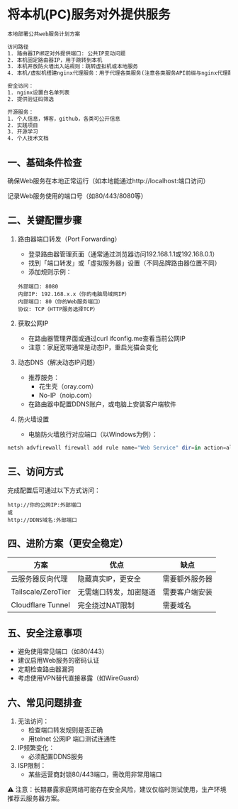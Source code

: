 # 将本机(PC)服务对外提供服务
```txt
本地部署公共web服务计划方案

访问路径
1. 路由器IP绑定对外提供端口: 公共IP变动问题
2. 本机固定路由器IP，用于跳转到本机
3. 本机开放防火墙出入站规则：跳转虚拟机或本地服务
4. 本机/虚拟机搭建nginx代理服务：用于代理各类服务(注意各类服务API前缀与nginx代理配置保持一致)

安全访问：
1. nginx设置白名单列表
2. 提供验证码筛选

开源服务：
1. 个人信息，博客，github，各类可公开信息
2. 实践项目
3. 开源学习
4. 个人技术文档

```

## 一、基础条件检查
确保Web服务在本地正常运行（如本地能通过http://localhost:端口访问）

记录Web服务使用的端口号（如80/443/8080等）

## 二、关键配置步骤
1. 路由器端口转发（Port Forwarding）
   * 登录路由器管理页面（通常通过浏览器访问192.168.1.1或192.168.0.1）
   * 找到「端口转发」或「虚拟服务器」设置（不同品牌路由器位置不同）
   * 添加规则示例：
    ```text
    外部端口: 8080
    内部IP: 192.168.x.x（你的电脑局域网IP）
    内部端口: 80（你的Web服务端口）
    协议: TCP（HTTP服务选择TCP）
    ```
2. 获取公网IP
   * 在路由器管理界面或通过curl ifconfig.me查看当前公网IP
   * 注意：家庭宽带通常是动态IP，重启光猫会变化

3. 动态DNS（解决动态IP问题）
   * 推荐服务：
     * 花生壳（oray.com）
     * No-IP（noip.com）
   * 在路由器中配置DDNS账户，或电脑上安装客户端软件

4. 防火墙设置
   * 电脑防火墙放行对应端口（以Windows为例）：

```powershell
netsh advfirewall firewall add rule name="Web Service" dir=in action=allow protocol=TCP localport=80
```

## 三、访问方式
完成配置后可通过以下方式访问：

```text
http://你的公网IP:外部端口
或
http://DDNS域名:外部端口
```
## 四、进阶方案（更安全稳定）
方案	|优点	|缺点
-|-|-
云服务器反向代理	|隐藏真实IP，更安全	|需要额外服务器
Tailscale/ZeroTier	|无需端口转发，加密隧道	|需要客户端安装
Cloudflare Tunnel	|完全绕过NAT限制	|需要域名

## 五、安全注意事项
* 避免使用常见端口（如80/443）
* 建议启用Web服务的密码认证
* 定期检查路由器漏洞
* 考虑使用VPN替代直接暴露（如WireGuard）

## 六、常见问题排查
1. 无法访问：
   * 检查端口转发规则是否正确
   * 用telnet 公网IP 端口测试连通性
2. IP频繁变化：
   * 必须配置DDNS服务
3. ISP限制：
   * 某些运营商封锁80/443端口，需改用非常用端口

⚠️ 注意：长期暴露家庭网络可能存在安全风险，建议仅临时测试使用，生产环境推荐云服务器方案。

